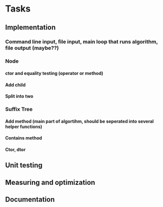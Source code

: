 # Tasks

## Implementation

### Command line input, file input, main loop that runs algorithm, file output (maybe??)

### Node
#### ctor and equality testing (operator or method)
#### Add child
#### Split into two

### Suffix Tree
#### Add method (main part of algortihm, should be seperated into several helper functions)
#### Contains method
#### Ctor, dtor

## Unit testing

## Measuring and optimization

## Documentation
